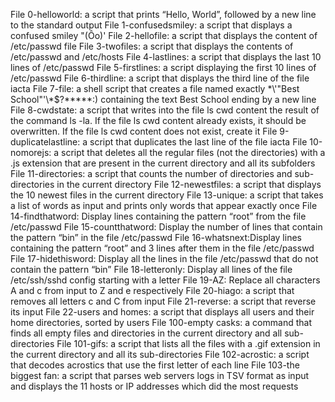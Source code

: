 File 0-helloworld: a script that prints “Hello, World”, followed by a new line to the standard output
File 1-confusedsmiley: a script that displays a confused smiley "(Ôo)'
File 2-hellofile: a script that displays the content of /etc/passwd file
File 3-twofiles: a script that displays the contents of /etc/passwd and /etc/hosts
File 4-lastlines: a script that displays the last 10 lines of /etc/passwd
File 5-firstlines: a script displaying the first 10 lines of /etc/passwd
File 6-thirdline: a script that displays the third line of the file iacta
File 7-file: a shell script that creates a file named exactly \*\\'"Best School"\'\\*$\?\*\*\*\*\*:) containing the text Best School ending by a new line
File 8-cwdstate: a script that writes into the file ls cwd content the result of the command ls -la. If the file ls cwd content already exists, it should be overwritten. If the file ls cwd content does not exist, create it
File 9-duplicatelastline: a script that duplicates the last line of the file iacta
File 10-nomorejs: a script that deletes all the regular files (not the directories) with a .js extension that are present in the current directory and all its subfolders
File 11-directories: a script that counts the number of directories and sub-directories in the current directory
File 12-newestfiles: a script that displays the 10 newest files in the current directory
File 13-unique: a script that takes a list of words as input and prints only words that appear exactly once
File 14-findthatword: Display lines containing the pattern “root” from the file /etc/passwd
File 15-countthatword: Display the number of lines that contain the pattern “bin” in the file /etc/passwd
File 16-whatsnext:Display lines containing the pattern “root” and 3 lines after them in the file /etc/passwd
File 17-hidethisword: Display all the lines in the file /etc/passwd that do not contain the pattern “bin”
File 18-letteronly: Display all lines of the file /etc/ssh/sshd config starting with a letter
File 19-AZ: Replace all characters A and c from input to Z and e respectively
File 20-hiago: a script that removes all letters c and C from input 
File 21-reverse: a script that reverse its input
File 22-users and homes: a script that displays all users and their home directories, sorted by users
File 100-empty casks: a command that finds all empty files and directories in the current directory and all sub-directories
File 101-gifs: a script that lists all the files with a .gif extension in the current directory and all its sub-directories
File 102-acrostic: a script that decodes acrostics that use the first letter of each line
File 103-the biggest fan: a script that parses web servers logs in TSV format as input and displays the 11 hosts or IP addresses which did the most requests
